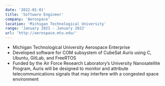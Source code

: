 ```yaml
---
date: '2022-01-01'
title: 'Software Engineer'
company: 'Aerospace'
location: 'Michigan Technological University'
range: 'January 2021 - January 2022'
url: 'http://aerospace.mtu.edu/'
---
```


- Michigan Technological University Aerospace Enterprise
- Developed software for COM subsystem of CubeSat Auris using C, Ubuntu, GitLab, and FreeRTOS
- Funded by the Air Force Research Laboratory’s University Nanosatellite Program, Auris will be designed to monitor and attribute telecommunications signals that may interfere with a congested space environment
